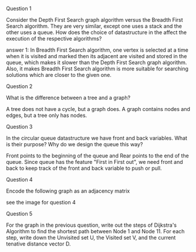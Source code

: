 Question 1

Consider the Depth First Search graph algorithm versus the Breadth First Search algorithm. 
They are very similar, except one uses a stack and the other uses a queue. How does the choice of datastructure 
in the affect the execution of the respective algorithms?

answer 1:
In Breadth First Search algorithm, one vertex is selected at a time when it is visited and marked
then its adjacent are visited and stored in the queue, which makes it slower than the Depth First Search graph algorithm.
Also, it makes Breadth First Search algorithm is more suitable for searching solutions which are closer to the given one.

Question 2

What is the difference between a tree and a graph?

A tree does not have a cycle, but a graph does. A graph contains nodes and edges, but a tree only has nodes.

Question 3

In the circular queue datastructure we have front and back variables. 
What is their purpose? Why do we design the queue this way?

Front points to the beginning of the queue and Rear points to the end of the queue. Since queue has the feature "First in First out", we need front and back to
keep track of the front and back variable to push or pull.

Question 4

Encode the following graph as an adjacency matrix

see the image for question 4

Question 5

For the graph in the previous question, write out the steps of Dijkstra's Algorithm 
to find the shortest path between Node 1 and Node 11. For each step, write down 
the Unvisited set U, the Visited set V, and the current tenative distance vector D.
